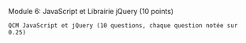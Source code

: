 Module 6: JavaScript et Librairie jQuery (10 points)

    QCM JavaScript et jQuery (10 questions, chaque question notée sur 0.25)

